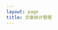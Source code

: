 ```yaml
---
layout: page
title: 文章统计管理
---
```


<script setup>
import StatsAdmin from '../.vitepress/theme/components/StatsAdmin.vue'
</script>

<StatsAdmin />

